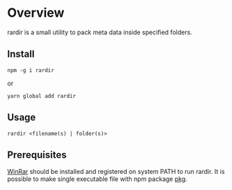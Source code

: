 # Overview

rardir is a small utility to pack meta data inside specified folders.

## Install

```npm -g i rardir```

or

```yarn global add rardir```

## Usage

```rardir <filename(s) | folder(s)>```

## Prerequisites

[WinRar](https://www.rarlab.com/) should be installed and registered on system PATH to run rardir.
It is possible to make single executable file with npm package [pkg](https://www.npmjs.com/package/pkg).
